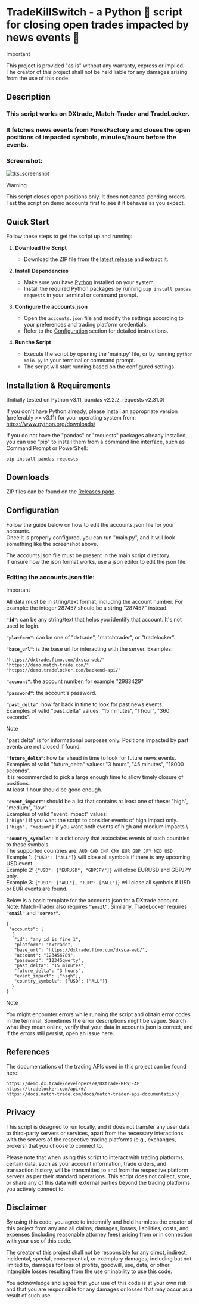 # **TradeKillSwitch** - a Python 🐍 script for closing open trades impacted by news events 📰

> [!IMPORTANT]
> This project is provided "as is" without any warranty, express or implied. The creator of this project shall not be held liable for any damages arising from the use of this code.


## Description

### This script works on DXtrade, Match-Trader and TradeLocker.
### It fetches news events from ForexFactory and closes the open positions of impacted symbols, minutes/hours before the events.

### Screenshot:
![tks_screenshot](https://github.com/SheikAlgo/TradeKillSwitch/assets/166510758/c50d8acd-e13b-4462-b78e-25562db2c068)


> [!WARNING]
> This script closes open positions only. It does not cancel pending orders.\
> Test the script on demo accounts first to see if it behaves as you expect.

## Quick Start

Follow these steps to get the script up and running:

1. **Download the Script**
   - Download the ZIP file from the [latest release](https://github.com/SheikAlgo/TradeKillSwitch/releases/latest) and extract it.

2. **Install Dependencies**
   - Make sure you have [Python](https://www.python.org/) installed on your system.
   - Install the required Python packages by running `pip install pandas requests` in your terminal or command prompt.

3. **Configure the accounts.json**
   - Open the `accounts.json` file and modify the settings according to your preferences and trading platform credentials.
   - Refer to the [Configuration](#configuration) section for detailed instructions.

4. **Run the Script**
   - Execute the script by opening the 'main.py' file, or by running `python main.py` in your terminal or command prompt.
   - The script will start running based on the configured settings.

## Installation & Requirements
[Initially tested on Python v3.11, pandas v2.2.2, requests v2.31.0]

If you don't have Python already, please install an appropriate version (preferably >= v3.11) for your operating system from: https://www.python.org/downloads/

If you do not have the "pandas" or "requests" packages already installed, you can use "pip" to install them from a command line interface, such as Command Prompt or PowerShell:
```
pip install pandas requests
```

## Downloads

ZIP files can be found on the [Releases page](https://github.com/SheikAlgo/TradeKillSwitch/releases).

## Configuration

Follow the guide below on how to edit the accounts.json file for your accounts.\
Once it is properly configured, you can run "main.py", and it will look something like the screenshot above.

The accounts.json file must be present in the main script directory.\
If unsure how the json format works, use a json editor to edit the json file.


### Editing the accounts.json file:

> [!IMPORTANT]
> All data must be in string/text format, including the account number. For example: the integer 287457 should be a string "287457" instead.

**`"id"`**: can be any string/text that helps you identify that account. It's not used to login.

**`"platform"`**: can be one of "dxtrade", "matchtrader", or "tradelocker".

**`"base_url"`**: is the base url for interacting with the server.
Examples:
```
"https://dxtrade.ftmo.com/dxsca-web/"
"https://demo.match-trade.com/"
"https://demo.tradelocker.com/backend-api/"
```

**`"account"`**: the account number, for example "2983429"

**`"password"`**: the account's password.

**`"past_delta"`**: how far back in time to look for past news events.\
Examples of valid "past_delta" values: "15 minutes", "1 hour", "360 seconds".
> [!NOTE]
> "past delta" is for informational purposes only. Positions impacted by past events are not closed if found.

**`"future_delta"`**: how far ahead in time to look for future news events.\
Examples of valid "future_delta" values: "3 hours", "45 minutes", "18000 seconds".\
It is recommended to pick a large enough time to allow timely closure of positions.\
At least 1 hour should be good enough.

**`"event_impact"`**: should be a list that contains at least one of these: "high", "medium", "low"\
Examples of valid "event_impact" values:\
`["high"]` if you want the script to consider events of high impact only.\
`["high", "medium"]` if you want both events of high and medium impacts.\

**`"country_symbols"`**: is a dictionary that associates events of such countries to those symbols.\
The supported countries are: `AUD CAD CHF CNY EUR GBP JPY NZD USD`\
Example 1:  `{"USD": ["ALL"]}` will close all symbols if there is any upcoming USD event.\
Example 2:  `{"USD": ["EURUSD", "GBPJPY"]}` will close EURUSD and GBPJPY only.\
Example 3:  `{"USD": ["ALL"], "EUR": ["ALL"]}` will close all symbols if USD or EUR events are found.


Below is a basic template for the accounts.json for a DXtrade account.\
Note: Match-Trader also requires **`"email"`**. Similarly, TradeLocker requires **`"email"`** and **`"server"`**.

```
{
 "accounts": [
  {
   "id": "any_id_is_fine_1",
   "platform": "dxtrade",
   "base_url": "https://dxtrade.ftmo.com/dxsca-web/",
   "account": "123456789",
   "password": "12345qwerty",
   "past_delta": "15 minutes",
   "future_delta": "3 hours",
   "event_impact": ["high"],
   "country_symbols": {"USD": ["ALL"]}
  }
}
```

> [!NOTE]
> You might encounter errors while running the script and obtain error codes in the terminal. Sometimes the error descriptions might be vague. Search what they mean online, verify that your data in accounts.json is correct, and if the errors still persist, open an issue here.

## References

The documentations of the trading APIs used in this project can be found here:
```
https://demo.dx.trade/developers/#/DXtrade-REST-API
https://tradelocker.com/api/#/
https://docs.match-trade.com/docs/match-trader-api-documentation/
```
## Privacy

This script is designed to run locally, and it does not transfer any user data to third-party servers or services, apart from the necessary interactions with the servers of the respective trading platforms (e.g., exchanges, brokers) that you choose to connect to.

Please note that when using this script to interact with trading platforms, certain data, such as your account information, trade orders, and transaction history, will be transmitted to and from the respective platform servers as per their standard operations. This script does not collect, store, or share any of this data with external parties beyond the trading platforms you actively connect to.


## Disclaimer

By using this code, you agree to indemnify and hold harmless the creator of this project from any and all claims, damages, losses, liabilities, costs, and expenses (including reasonable attorney fees) arising from or in connection with your use of this code.

The creator of this project shall not be responsible for any direct, indirect, incidental, special, consequential, or exemplary damages, including but not limited to, damages for loss of profits, goodwill, use, data, or other intangible losses resulting from the use or inability to use this code.

You acknowledge and agree that your use of this code is at your own risk and that you are responsible for any damages or losses that may occur as a result of such use.
